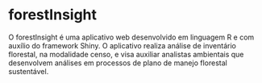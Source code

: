 # forestInsight
O forestInsight é uma aplicativo web desenvolvido em linguagem R e com auxílio do framework Shiny. O aplicativo realiza análise de inventário florestal, na modalidade censo, e visa auxiliar analistas ambientais que desenvolvem análises em processos de plano de manejo florestal sustentável.

